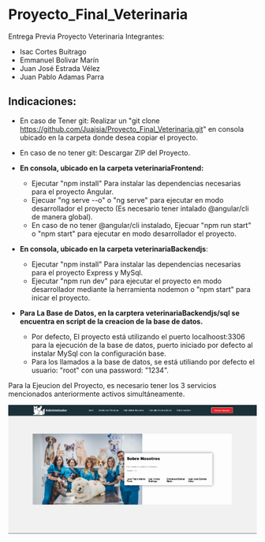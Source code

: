 # Proyecto_Final_Veterinaria
Entrega Previa Proyecto Veterinaria 
Integrantes:
  - Isac Cortes Buitrago
  - Emmanuel Bolivar Marín
  - Juan José Estrada Vélez
  - Juan Pablo Adamas Parra

## Indicaciones:
  - En caso de Tener git: Realizar un "git clone https://github.com/Juajsia/Proyecto_Final_Veterinaria.git" en consola ubicado en la carpeta donde desea copiar el proyecto.
    
  - En caso de no tener git: Descargar ZIP del Proyecto.
    
  - **En consola, ubicado en la carpeta veterinariaFrontend:**
      - Ejecutar "npm install" Para instalar las dependencias necesarias para el proyecto Angular.
      - Ejecuar "ng serve --o" o "ng serve" para ejecutar en modo desarrollador el proyecto (Es necesario tener intalado @angular/cli de manera global).
      - En caso de no tener @angular/cli instalado, Ejecuar "npm run start" o "npm start" para ejecutar en modo desarrollador el proyecto.

  - **En consola, ubicado en la carpeta veterinariaBackendjs**:
      - Ejecutar "npm install" Para instalar las dependencias necesarias para el proyecto Express y MySql.
      - Ejecutar "npm run dev" para ejecutar el proyecto en modo desarrollador mediante la herramienta nodemon o "npm start" para inicar el proyecto.
   
  - **Para La Base de Datos, en la carptera veterinariaBackendjs/sql se encuentra en script de la creacion de la base de datos.**
      - Por defecto, El proyecto está utilizando el puerto localhoost:3306 para la ejecución de la base de datos, puerto iniciado por defecto al instalar MySql con la configuración base.
      - Para los llamados a la base de datos, se está utiliando por defecto el usuario: "root" con una password: "1234".
   
Para la Ejeucion del Proyecto, es necesario tener los 3 servicios mencionados anteriormente activos simultáneamente.

![Imagen Ejemplo](https://github.com/Juajsia/Proyecto_Final_Veterinaria/blob/main/veterinariaFrontend/src/assets/Captura-de-pantalla-veterinaria.png)
